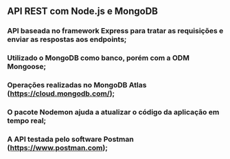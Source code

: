 ## API REST com Node.js e MongoDB

### API baseada no framework Express para tratar as requisições e enviar as respostas aos endpoints;

### Utilizado o MongoDB como banco, porém com a ODM Mongoose;

### Operações realizadas no MongoDB Atlas (https://cloud.mongodb.com/);

### O pacote Nodemon ajuda a atualizar o código da aplicação em tempo real;

### A API testada pelo software Postman (https://www.postman.com);
